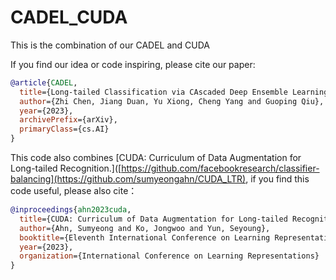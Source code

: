 # CADEL_CUDA
This is the combination of our CADEL and CUDA

If you find our idea or code inspiring, please cite our paper:

```bibtex
@article{CADEL,
  title={Long-tailed Classification via CAscaded Deep Ensemble Learning},
  author={Zhi Chen, Jiang Duan, Yu Xiong, Cheng Yang and Guoping Qiu},
  year={2023},
  archivePrefix={arXiv},
  primaryClass={cs.AI}
}
```

This code also combines [CUDA: Curriculum of Data Augmentation for Long-tailed Recognition.]([https://github.com/facebookresearch/classifier-balancing](https://github.com/sumyeongahn/CUDA_LTR), if you find this code useful, please also cite：

```bibtex
@inproceedings{ahn2023cuda,
  title={CUDA: Curriculum of Data Augmentation for Long-tailed Recognition},
  author={Ahn, Sumyeong and Ko, Jongwoo and Yun, Seyoung},
  booktitle={Eleventh International Conference on Learning Representations, ICLR 2023},
  year={2023},
  organization={International Conference on Learning Representations}
}
```
